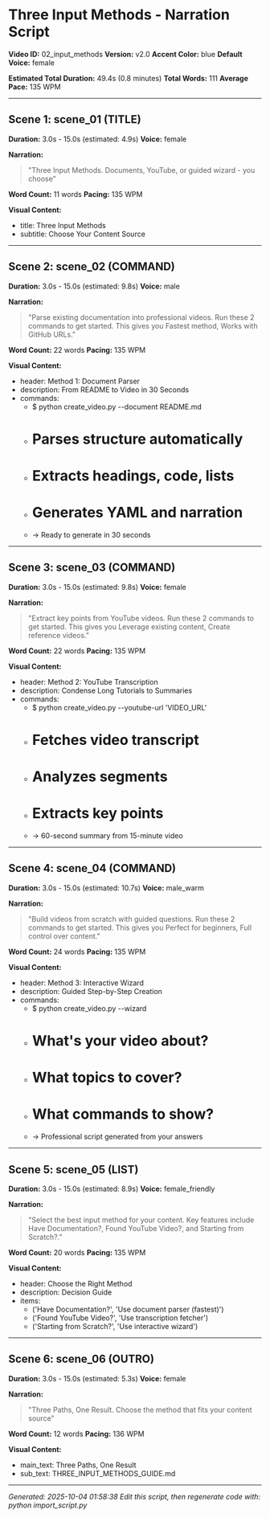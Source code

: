 # Three Input Methods - Narration Script

**Video ID:** 02_input_methods
**Version:** v2.0
**Accent Color:** blue
**Default Voice:** female

**Estimated Total Duration:** 49.4s (0.8 minutes)
**Total Words:** 111
**Average Pace:** 135 WPM

---

## Scene 1: scene_01 (TITLE)

**Duration:** 3.0s - 15.0s (estimated: 4.9s)
**Voice:** female

**Narration:**
> "Three Input Methods. Documents, YouTube, or guided wizard - you choose"

**Word Count:** 11 words
**Pacing:** 135 WPM

**Visual Content:**
- title: Three Input Methods
- subtitle: Choose Your Content Source

---

## Scene 2: scene_02 (COMMAND)

**Duration:** 3.0s - 15.0s (estimated: 9.8s)
**Voice:** male

**Narration:**
> "Parse existing documentation into professional videos. Run these 2 commands to get started. This gives you Fastest method, Works with GitHub URLs."

**Word Count:** 22 words
**Pacing:** 135 WPM

**Visual Content:**
- header: Method 1: Document Parser
- description: From README to Video in 30 Seconds
- commands:
  - $ python create_video.py --document README.md
  - # Parses structure automatically
  - # Extracts headings, code, lists
  - # Generates YAML and narration
  - → Ready to generate in 30 seconds

---

## Scene 3: scene_03 (COMMAND)

**Duration:** 3.0s - 15.0s (estimated: 9.8s)
**Voice:** female

**Narration:**
> "Extract key points from YouTube videos. Run these 2 commands to get started. This gives you Leverage existing content, Create reference videos."

**Word Count:** 22 words
**Pacing:** 135 WPM

**Visual Content:**
- header: Method 2: YouTube Transcription
- description: Condense Long Tutorials to Summaries
- commands:
  - $ python create_video.py --youtube-url 'VIDEO_URL'
  - # Fetches video transcript
  - # Analyzes segments
  - # Extracts key points
  - → 60-second summary from 15-minute video

---

## Scene 4: scene_04 (COMMAND)

**Duration:** 3.0s - 15.0s (estimated: 10.7s)
**Voice:** male_warm

**Narration:**
> "Build videos from scratch with guided questions. Run these 2 commands to get started. This gives you Perfect for beginners, Full control over content."

**Word Count:** 24 words
**Pacing:** 135 WPM

**Visual Content:**
- header: Method 3: Interactive Wizard
- description: Guided Step-by-Step Creation
- commands:
  - $ python create_video.py --wizard
  - # What's your video about?
  - # What topics to cover?
  - # What commands to show?
  - → Professional script generated from your answers

---

## Scene 5: scene_05 (LIST)

**Duration:** 3.0s - 15.0s (estimated: 8.9s)
**Voice:** female_friendly

**Narration:**
> "Select the best input method for your content. Key features include Have Documentation?, Found YouTube Video?, and Starting from Scratch?."

**Word Count:** 20 words
**Pacing:** 135 WPM

**Visual Content:**
- header: Choose the Right Method
- description: Decision Guide
- items:
  - ('Have Documentation?', 'Use document parser (fastest)')
  - ('Found YouTube Video?', 'Use transcription fetcher')
  - ('Starting from Scratch?', 'Use interactive wizard')

---

## Scene 6: scene_06 (OUTRO)

**Duration:** 3.0s - 15.0s (estimated: 5.3s)
**Voice:** female

**Narration:**
> "Three Paths, One Result. Choose the method that fits your content source"

**Word Count:** 12 words
**Pacing:** 136 WPM

**Visual Content:**
- main_text: Three Paths, One Result
- sub_text: THREE_INPUT_METHODS_GUIDE.md

---


*Generated: 2025-10-04 01:58:38*
*Edit this script, then regenerate code with: python import_script.py*
